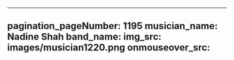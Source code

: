 ------
pagination_pageNumber: 1195
musician_name: Nadine Shah
band_name: 
img_src: images/musician1220.png
onmouseover_src: 
------
